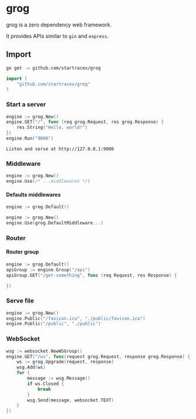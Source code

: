# grog

grog is a zero dependency web framework.

It provides APIs similar to `gin` and `express`.

## Import

```sh
go get -u github.com/startracex/grog
```

```go
import (
    "github.com/startracex/grog"
)
```

### Start a server

```go
engine := grog.New()
engine.GET("/", func (req grog.Request, res grog.Response) {
    res.String("Hello, world!")
})
engine.Run("9000")
```

```plain
Listen and serve at http://127.0.0.1:9000
```

### Middleware

```go
engine := grog.New()
engine.Use(/* ...middlewares */)
```

#### Defaults middlewares

```go
engine := grog.Default()
```

```go
engine := grog.New()
engine.Use(grog.DefaultMiddleware...)
```

### Router

#### Router group

```go
engine := grog.Default()
apiGroup := engine.Group("/api")
apiGroup.GET("/get-something", func (req Request, res Response) {

})
```

### Serve file

```go
engine := grog.New()
engine.Public("/favicon.ico", "./public/favicon.ico")
engine.Public("/public", "./public")
```

### WebSocket

```go
wsg := websocket.NewWSGroup()
engine.GET("/ws", func(request grog.Request, response grog.Response) {
    ws := grog.Upgrade(request, response)
    wsg.Add(ws)
    for {
        message := wsg.Message()
        if ws.Closed {
            break
        }
        wsg.Send(message, websocket.TEXT)
    }
})
```
